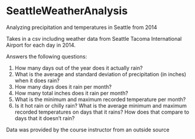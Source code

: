 # SeattleWeatherAnalysis
Analyzing precipitation and temperatures in Seattle from 2014

Takes in a csv including weather data from Seattle Tacoma International Airport for each day in 2014. 

Answers the following questions:
1. How many days out of the year does it actually rain?
2. What is the average and standard deviation of precipitation (in inches) when it does rain?
3. How many days does it rain per month?
4. How many total inches does it rain per month?
5. What is the minimum and maximum recorded temperature per month?
6. Is it hot rain or chilly rain? What is the average minimum and maximum recorded temperatures on days that it rains? How does that compare to days that it doesn’t rain?

Data was provided by the course instructor from an outside source

